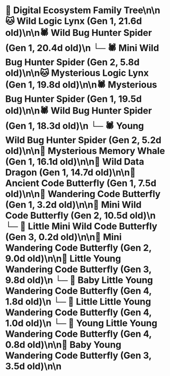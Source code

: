# 🌳 Digital Ecosystem Family Tree\n\n🐱 Wild Logic Lynx (Gen 1, 21.6d old)\n\n🕷️ Wild Bug Hunter Spider (Gen 1, 20.4d old)\n  └─ 🕷️ Mini Wild Bug Hunter Spider (Gen 2, 5.8d old)\n\n🐱 Mysterious Logic Lynx (Gen 1, 19.8d old)\n\n🕷️ Mysterious Bug Hunter Spider (Gen 1, 19.5d old)\n\n🕷️ Wild Bug Hunter Spider (Gen 1, 18.3d old)\n  └─ 🕷️ Young Wild Bug Hunter Spider (Gen 2, 5.2d old)\n\n🐋 Mysterious Memory Whale (Gen 1, 16.1d old)\n\n🐉 Wild Data Dragon (Gen 1, 14.7d old)\n\n🦋 Ancient Code Butterfly (Gen 1, 7.5d old)\n\n🦋 Wandering Code Butterfly (Gen 1, 3.2d old)\n\n🦋 Mini Wild Code Butterfly (Gen 2, 10.5d old)\n  └─ 🦋 Little Mini Wild Code Butterfly (Gen 3, 0.2d old)\n\n🦋 Mini Wandering Code Butterfly (Gen 2, 9.0d old)\n\n🦋 Little Young Wandering Code Butterfly (Gen 3, 9.8d old)\n  └─ 🦋 Baby Little Young Wandering Code Butterfly (Gen 4, 1.8d old)\n  └─ 🦋 Little Little Young Wandering Code Butterfly (Gen 4, 1.0d old)\n  └─ 🦋 Young Little Young Wandering Code Butterfly (Gen 4, 0.8d old)\n\n🦋 Baby Young Wandering Code Butterfly (Gen 3, 3.5d old)\n\n